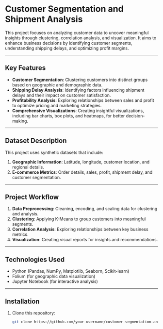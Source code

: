 # Customer Segmentation and Shipment Analysis

This project focuses on analyzing customer data to uncover meaningful insights through clustering, correlation analysis, and visualization. It aims to enhance business decisions by identifying customer segments, understanding shipping delays, and optimizing profit margins.

---

## Key Features
- **Customer Segmentation**: Clustering customers into distinct groups based on geographic and demographic data.
- **Shipping Delay Analysis**: Identifying factors influencing shipment delays and their impact on customer satisfaction.
- **Profitability Analysis**: Exploring relationships between sales and profit to optimize pricing and marketing strategies.
- **Comprehensive Visualizations**: Creating insightful visualizations, including bar charts, box plots, and heatmaps, for better decision-making.

---

## Dataset Description
This project uses synthetic datasets that include:
1. **Geographic Information**: Latitude, longitude, customer location, and regional details.
2. **E-commerce Metrics**: Order details, sales, profit, shipment delay, and customer segmentation.

---

## Project Workflow
1. **Data Preprocessing**: Cleaning, encoding, and scaling data for clustering and analysis.
2. **Clustering**: Applying K-Means to group customers into meaningful segments.
3. **Correlation Analysis**: Exploring relationships between key business metrics.
4. **Visualization**: Creating visual reports for insights and recommendations.

---

## Technologies Used
- Python (Pandas, NumPy, Matplotlib, Seaborn, Scikit-learn)
- Folium (for geographic data visualization)
- Jupyter Notebook (for interactive analysis)

---

## Installation
1. Clone this repository:
   ```bash
   git clone https://github.com/your-username/customer-segmentation-analysis.git
